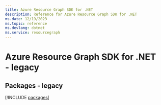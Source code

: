 ```yaml
---
title: Azure Resource Graph SDK for .NET
description: Reference for Azure Resource Graph SDK for .NET
ms.date: 12/19/2023
ms.topic: reference
ms.devlang: dotnet
ms.service: resourcegraph
---
```

# Azure Resource Graph SDK for .NET - legacy
## Packages - legacy
[!INCLUDE [packages](resource-graph-index.md)]